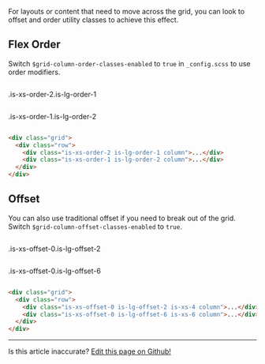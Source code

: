 For layouts or content that need to move across the grid, you can look to offset and order utility classes to achieve this effect.

## Flex Order

Switch `$grid-column-order-classes-enabled` to `true` in `_config.scss` to use order modifiers.

<div class="grid filler-bg">
  <div class="row">
    <div class="is-xs-order-2 is-lg-order-1 column has-no-p-block-end">
      <p class="filler has-p has-primary-bg-color">
        .is-xs-order-2.is-lg-order-1
      </p>
    </div>
    <div class="is-xs-order-1 is-lg-order-2 column has-no-p-block-end">
      <p class="filler has-p has-secondary-bg-color">
        .is-xs-order-1.is-lg-order-2
      </p>
    </div>
  </div>
</div>

```html
<div class="grid">
  <div class="row">
    <div class="is-xs-order-2 is-lg-order-1 column">...</div>
    <div class="is-xs-order-1 is-lg-order-2 column">...</div>
  </div>
</div>
```

## Offset

You can also use traditional offset if you need to break out of the grid. Switch `$grid-column-offset-classes-enabled` to `true`.

<div class="grid filler-bg">
  <div class="row">
    <div class="is-xs-offset-0 is-lg-offset-2 is-xs-4 column has-no-p-block-end">
      <p class="filler has-p has-primary-bg-color">
        .is-xs-offset-0.is-lg-offset-2
      </p>
    </div>
    <div class="is-xs-offset-0 is-lg-offset-6 is-xs-6 column has-no-p-block-end">
      <p class="filler has-p has-secondary-bg-color">
        .is-xs-offset-0.is-lg-offset-6
      </p>
    </div>
  </div>
</div>

```html
<div class="grid">
  <div class="row">
    <div class="is-xs-offset-0 is-lg-offset-2 is-xs-4 column">...</div>
    <div class="is-xs-offset-0 is-lg-offset-6 is-xs-6 column">...</div>
  </div>
</div>
```

---
<p class="has-text-end">Is this article inaccurate? <a href="https://github.com/geotrev/undernet/tree/master/app/docs/offset-order.md">Edit this page on Github!</a></p>
